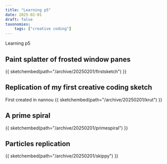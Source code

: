 ```yaml
---
title: "Learning p5"
date: 2025-02-01
draft: false
taxonomies:
    tags: ["creative coding"]
---
```

Learning p5

## Paint splatter of frosted window panes
 {{ sketchembed(path="/archive/20250201/firstsketch") }}


## Replication of my first creative coding sketch

First created in nannou
 {{ sketchembed(path="/archive/20250201/krut") }}

 ## A prime spiral
 {{ sketchembed(path="/archive/20250201/primespiral") }}

 ## Particles replication
 {{ sketchembed(path="/archive/20250201/skippy") }}
